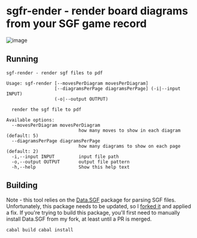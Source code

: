 # sgfr-ender - render board diagrams from your SGF game record

![image](https://github.com/user-attachments/assets/590d0f00-9961-41fd-b476-bf4054b5157a)

## Running
```
sgf-render - render sgf files to pdf

Usage: sgf-render [--movesPerDiagram movesPerDiagram]
                  [--diagramsPerPage diagramsPerPage] (-i|--input INPUT)
                  (-o|--output OUTPUT)

  render the sgf file to pdf

Available options:
  --movesPerDiagram movesPerDiagram
                           how many moves to show in each diagram (default: 5)
  --diagramsPerPage diagramsPerPage
                           how many diagrams to show on each page (default: 2)
  -i,--input INPUT         input file path
  -o,--output OUTPUT       output file pattern
  -h,--help                Show this help text
```

## Building

Note - this tool relies on the [Data.SGF](https://hackage.haskell.org/package/sgf) package for parsing SGF files.
Unfortunately, this package needs to be updated, so I [forked it](https://github.com/ludflu/sgf) and applied a fix. 
If you're trying to build this package, you'll first need to manually install Data.SGF from my fork, at least until a PR is merged.

`
cabal build
cabal install
`


